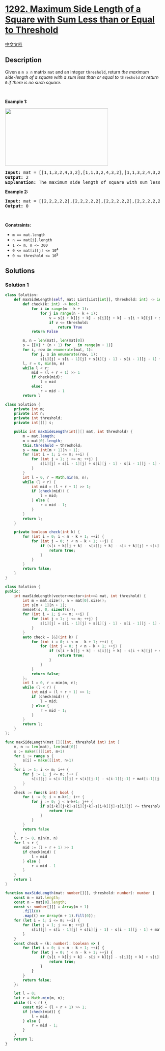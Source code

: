 # [1292. Maximum Side Length of a Square with Sum Less than or Equal to Threshold](https://leetcode.com/problems/maximum-side-length-of-a-square-with-sum-less-than-or-equal-to-threshold)

[中文文档](/solution/1200-1299/1292.Maximum%20Side%20Length%20of%20a%20Square%20with%20Sum%20Less%20than%20or%20Equal%20to%20Threshold/README.md)

## Description

<p>Given a <code>m x n</code> matrix <code>mat</code> and an integer <code>threshold</code>, return <em>the maximum side-length of a square with a sum less than or equal to </em><code>threshold</code><em> or return </em><code>0</code><em> if there is no such square</em>.</p>

<p>&nbsp;</p>
<p><strong class="example">Example 1:</strong></p>
<img alt="" src="https://spcdn.pages.dev/leetcode/problems/1292.Maximum%20Side%20Length%20of%20a%20Square%20with%20Sum%20Less%20than%20or%20Equal%20to%20Threshold/images/e1.png" style="width: 335px; height: 186px;" />
<pre>
<strong>Input:</strong> mat = [[1,1,3,2,4,3,2],[1,1,3,2,4,3,2],[1,1,3,2,4,3,2]], threshold = 4
<strong>Output:</strong> 2
<strong>Explanation:</strong> The maximum side length of square with sum less than 4 is 2 as shown.
</pre>

<p><strong class="example">Example 2:</strong></p>

<pre>
<strong>Input:</strong> mat = [[2,2,2,2,2],[2,2,2,2,2],[2,2,2,2,2],[2,2,2,2,2],[2,2,2,2,2]], threshold = 1
<strong>Output:</strong> 0
</pre>

<p>&nbsp;</p>
<p><strong>Constraints:</strong></p>

<ul>
	<li><code>m == mat.length</code></li>
	<li><code>n == mat[i].length</code></li>
	<li><code>1 &lt;= m, n &lt;= 300</code></li>
	<li><code>0 &lt;= mat[i][j] &lt;= 10<sup>4</sup></code></li>
	<li><code>0 &lt;= threshold &lt;= 10<sup>5</sup></code></li>
</ul>

## Solutions

### Solution 1

<!-- tabs:start -->

```python
class Solution:
    def maxSideLength(self, mat: List[List[int]], threshold: int) -> int:
        def check(k: int) -> bool:
            for i in range(m - k + 1):
                for j in range(n - k + 1):
                    v = s[i + k][j + k] - s[i][j + k] - s[i + k][j] + s[i][j]
                    if v <= threshold:
                        return True
            return False

        m, n = len(mat), len(mat[0])
        s = [[0] * (n + 1) for _ in range(m + 1)]
        for i, row in enumerate(mat, 1):
            for j, x in enumerate(row, 1):
                s[i][j] = s[i - 1][j] + s[i][j - 1] - s[i - 1][j - 1] + x
        l, r = 0, min(m, n)
        while l < r:
            mid = (l + r + 1) >> 1
            if check(mid):
                l = mid
            else:
                r = mid - 1
        return l
```

```java
class Solution {
    private int m;
    private int n;
    private int threshold;
    private int[][] s;

    public int maxSideLength(int[][] mat, int threshold) {
        m = mat.length;
        n = mat[0].length;
        this.threshold = threshold;
        s = new int[m + 1][n + 1];
        for (int i = 1; i <= m; ++i) {
            for (int j = 1; j <= n; ++j) {
                s[i][j] = s[i - 1][j] + s[i][j - 1] - s[i - 1][j - 1] + mat[i - 1][j - 1];
            }
        }
        int l = 0, r = Math.min(m, n);
        while (l < r) {
            int mid = (l + r + 1) >> 1;
            if (check(mid)) {
                l = mid;
            } else {
                r = mid - 1;
            }
        }
        return l;
    }

    private boolean check(int k) {
        for (int i = 0; i < m - k + 1; ++i) {
            for (int j = 0; j < n - k + 1; ++j) {
                if (s[i + k][j + k] - s[i][j + k] - s[i + k][j] + s[i][j] <= threshold) {
                    return true;
                }
            }
        }
        return false;
    }
}
```

```cpp
class Solution {
public:
    int maxSideLength(vector<vector<int>>& mat, int threshold) {
        int m = mat.size(), n = mat[0].size();
        int s[m + 1][n + 1];
        memset(s, 0, sizeof(s));
        for (int i = 1; i <= m; ++i) {
            for (int j = 1; j <= n; ++j) {
                s[i][j] = s[i - 1][j] + s[i][j - 1] - s[i - 1][j - 1] + mat[i - 1][j - 1];
            }
        }
        auto check = [&](int k) {
            for (int i = 0; i < m - k + 1; ++i) {
                for (int j = 0; j < n - k + 1; ++j) {
                    if (s[i + k][j + k] - s[i][j + k] - s[i + k][j] + s[i][j] <= threshold) {
                        return true;
                    }
                }
            }
            return false;
        };
        int l = 0, r = min(m, n);
        while (l < r) {
            int mid = (l + r + 1) >> 1;
            if (check(mid)) {
                l = mid;
            } else {
                r = mid - 1;
            }
        }
        return l;
    }
};
```

```go
func maxSideLength(mat [][]int, threshold int) int {
	m, n := len(mat), len(mat[0])
	s := make([][]int, m+1)
	for i := range s {
		s[i] = make([]int, n+1)
	}
	for i := 1; i <= m; i++ {
		for j := 1; j <= n; j++ {
			s[i][j] = s[i-1][j] + s[i][j-1] - s[i-1][j-1] + mat[i-1][j-1]
		}
	}
	check := func(k int) bool {
		for i := 0; i < m-k+1; i++ {
			for j := 0; j < n-k+1; j++ {
				if s[i+k][j+k]-s[i][j+k]-s[i+k][j]+s[i][j] <= threshold {
					return true
				}
			}
		}
		return false
	}
	l, r := 0, min(m, n)
	for l < r {
		mid := (l + r + 1) >> 1
		if check(mid) {
			l = mid
		} else {
			r = mid - 1
		}
	}
	return l
}
```

```ts
function maxSideLength(mat: number[][], threshold: number): number {
    const m = mat.length;
    const n = mat[0].length;
    const s: number[][] = Array(m + 1)
        .fill(0)
        .map(() => Array(n + 1).fill(0));
    for (let i = 1; i <= m; ++i) {
        for (let j = 1; j <= n; ++j) {
            s[i][j] = s[i - 1][j] + s[i][j - 1] - s[i - 1][j - 1] + mat[i - 1][j - 1];
        }
    }
    const check = (k: number): boolean => {
        for (let i = 0; i < m - k + 1; ++i) {
            for (let j = 0; j < n - k + 1; ++j) {
                if (s[i + k][j + k] - s[i + k][j] - s[i][j + k] + s[i][j] <= threshold) {
                    return true;
                }
            }
        }
        return false;
    };

    let l = 0;
    let r = Math.min(m, n);
    while (l < r) {
        const mid = (l + r + 1) >> 1;
        if (check(mid)) {
            l = mid;
        } else {
            r = mid - 1;
        }
    }
    return l;
}
```

<!-- tabs:end -->

<!-- end -->
